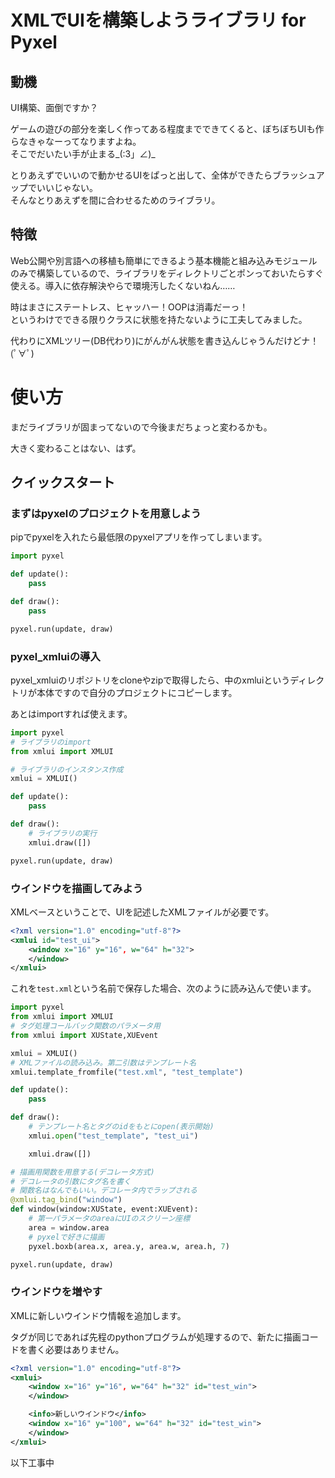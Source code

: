 # XMLでUIを構築しようライブラリ for Pyxel

## 動機
UI構築、面倒ですか？

ゲームの遊びの部分を楽しく作ってある程度までできてくると、ぼちぼちUIも作らなきゃなーってなりますよね。<br>
そこでだいたい手が止まる_(:3」∠)_

とりあえずでいいので動かせるUIをぱっと出して、全体ができたらブラッシュアップでいいじゃない。<br>
そんなとりあえずを間に合わせるためのライブラリ。


## 特徴
Web公開や別言語への移植も簡単にできるよう基本機能と組み込みモジュールのみで構築しているので、ライブラリをディレクトリごとポンっておいたらすぐ使える。導入に依存解決やらで環境汚したくないねん……

時はまさにステートレス、ヒャッハー！OOPは消毒だーっ！<br>
というわけでできる限りクラスに状態を持たないように工夫してみました。

代わりにXMLツリー(DB代わり)にがんがん状態を書き込んじゃうんだけどナ！(ﾟ∀ﾟ)

# 使い方

まだライブラリが固まってないので今後まだちょっと変わるかも。

大きく変わることはない、はず。

## クイックスタート

### まずはpyxelのプロジェクトを用意しよう

pipでpyxelを入れたら最低限のpyxelアプリを作ってしまいます。

```python
import pyxel

def update():
    pass

def draw():
    pass

pyxel.run(update, draw)
```

### pyxel_xmluiの導入

pyxel_xmluiのリポジトリをcloneやzipで取得したら、中のxmluiというディレクトリが本体ですので自分のプロジェクトにコピーします。

あとはimportすれば使えます。

```python
import pyxel
# ライブラリのimport
from xmlui import XMLUI

# ライブラリのインスタンス作成
xmlui = XMLUI()

def update():
    pass

def draw():
    # ライブラリの実行
    xmlui.draw([])

pyxel.run(update, draw)
```

### ウインドウを描画してみよう

XMLベースということで、UIを記述したXMLファイルが必要です。

```XML
<?xml version="1.0" encoding="utf-8"?>
<xmlui id="test_ui">
    <window x="16" y="16", w="64" h="32">
    </window>
</xmlui>
```

これを`test.xml`という名前で保存した場合、次のように読み込んで使います。

```python
import pyxel
from xmlui import XMLUI
# タグ処理コールバック関数のパラメータ用
from xmlui import XUState,XUEvent

xmlui = XMLUI()
# XMLファイルの読み込み。第二引数はテンプレート名
xmlui.template_fromfile("test.xml", "test_template")

def update():
    pass

def draw():
    # テンプレート名とタグのidをもとにopen(表示開始)
    xmlui.open("test_template", "test_ui")

    xmlui.draw([])

# 描画用関数を用意する(デコレータ方式)
# デコレータの引数にタグ名を書く
# 関数名はなんでもいい。デコレータ内でラップされる
@xmlui.tag_bind("window")
def window(window:XUState, event:XUEvent):  
    # 第一パラメータのareaにUIのスクリーン座標
    area = window.area
    # pyxelで好きに描画
    pyxel.boxb(area.x, area.y, area.w, area.h, 7)

pyxel.run(update, draw)
```

### ウインドウを増やす

XMLに新しいウインドウ情報を追加します。

タグが同じであれば先程のpythonプログラムが処理するので、新たに描画コードを書く必要はありません。

```XML
<?xml version="1.0" encoding="utf-8"?>
<xmlui>
    <window x="16" y="16", w="64" h="32" id="test_win">
    </window>

    <info>新しいウインドウ</info>
    <window x="16" y="100", w="64" h="32" id="test_win">
    </window>
</xmlui>
```

以下工事中